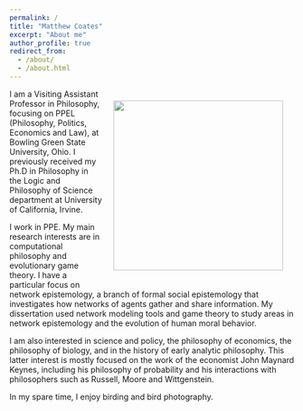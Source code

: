 ```yaml
---
permalink: /
title: "Matthew Coates"
excerpt: "About me"
author_profile: true
redirect_from: 
  - /about/
  - /about.html
---
```

<img align="right" width="300" height="300" src="{{matthewncoates.github.io}}/images/profile.png" hspace="20" vspace="20">

I am a Visiting Assistant Professor in Philosophy, focusing on PPEL (Philosophy, Politics, Economics and Law), at Bowling Green State University, Ohio. I previously received my Ph.D in Philosophy in the Logic and Philosophy of Science department at University of California, Irvine.

I work in PPE. My main research interests are in computational philosophy and evolutionary game theory. I have a particular focus on network epistemology, a branch of formal social epistemology that investigates how networks of agents gather and share information. My dissertation used network modeling tools and game theory to study areas in network epistemology and the evolution of human moral behavior.

I am also interested in science and policy, the philosophy of economics, the philosophy of biology, and in the history of early analytic philosophy. This latter interest is mostly focused on the work of the economist John Maynard Keynes, including his philosophy of probability and his interactions with philosophers such as Russell, Moore and Wittgenstein.

In my spare time, I enjoy birding and bird photography. 


